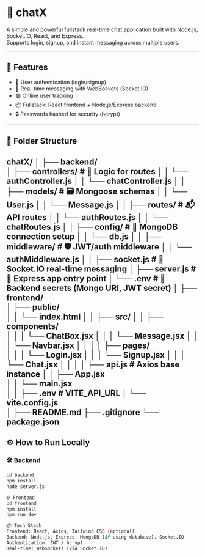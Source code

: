 # 💬 chatX

A simple and powerful fullstack real-time chat application built with Node.js, Socket.IO, React, and Express.  
Supports login, signup, and instant messaging across multiple users.

---

## 🚀 Features

- 🔐 User authentication (login/signup)
- 💬 Real-time messaging with WebSockets (Socket.IO)
- 🟢 Online user tracking
- 📦 Fullstack: React frontend + Node.js/Express backend
- 🔒 Passwords hashed for security (bcrypt)

---

## 📁 Folder Structure
chatX/
│
├── backend/                      
│   ├── controllers/              # 🧠 Logic for routes
│   │   └── authController.js
│   │   └── chatController.js
│
│   ├── models/                   # 🗃️ Mongoose schemas
│   │   └── User.js
│   │   └── Message.js
│
│   ├── routes/                   # 📬 API routes
│   │   └── authRoutes.js
│   │   └── chatRoutes.js
│
│   ├── config/                   # 🔧 MongoDB connection setup
│   │   └── db.js
│
│   ├── middleware/               # 🛡️ JWT/auth middleware
│   │   └── authMiddleware.js
│
│   ├── socket.js                 # 📡 Socket.IO real-time messaging
│   ├── server.js                 # 🚀 Express app entry point
│   └── .env                      # 🔐 Backend secrets (Mongo URI, JWT secret)
│
├── frontend/                     
│   ├── public/                   
│   │   └── index.html
│
│   ├── src/
│   │   ├── components/           
│   │   │   └── ChatBox.jsx
│   │   │   └── Message.jsx
│   │   │   └── Navbar.jsx
│   │
│   │   ├── pages/                
│   │   │   └── Login.jsx
│   │   │   └── Signup.jsx
│   │   │   └── Chat.jsx
│   │
│   │   ├── api.js                # Axios base instance
│   │   ├── App.jsx               
│   │   └── main.jsx              
│
│   ├── .env                      # VITE_API_URL
│   └── vite.config.js            
│
├── README.md
├── .gitignore
└── package.json                 
---

## ⚙️ How to Run Locally

### 🛠 Backend

```bash
cd backend
npm install
node server.js

🌐 Frontend
cd frontend
npm install
npm run dev

📦 Tech Stack
Frontend: React, Axios, Tailwind CSS (optional)
Backend: Node.js, Express, MongoDB (if using database), Socket.IO
Authentication: JWT / bcrypt
Real-time: WebSockets (via Socket.IO)
